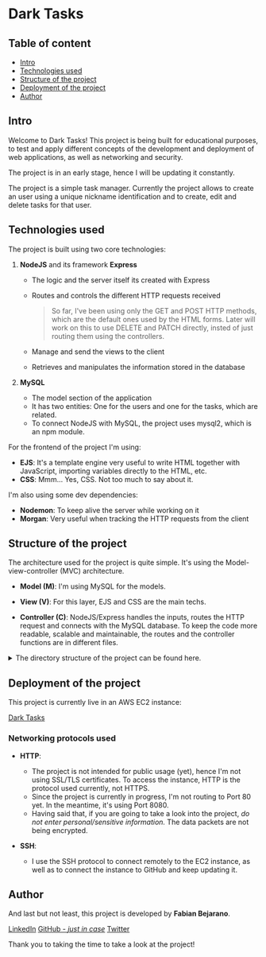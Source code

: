 # Dark Tasks

## Table of content

- [Intro](#intro)
- [Technologies used](#technologies-used)
- [Structure of the project](#structure-of-the-project)
- [Deployment of the project](#deployment-of-the-project)
- [Author](#author)

## Intro

Welcome to Dark Tasks! This project is being built for educational purposes, to test and apply different concepts of the development and deployment of web applications, as well as networking and security.

The project is in an early stage, hence I will be updating it constantly.

The project is a simple task manager. Currently the project allows to create an user using a unique nickname identification and to create, edit and delete tasks for that user.

## Technologies used

The project is built using two core technologies:

1. **NodeJS** and its framework **Express**
    - The logic and the server itself its created with Express
    - Routes and controls the different HTTP requests received

        > So far, I've been using only the GET and POST HTTP methods, which are the default ones used by the HTML forms. Later will work on this to use DELETE and PATCH directly, insted of just routing them using the controllers.

    - Manage and send the views to the client
    - Retrieves and manipulates the information stored in the database

2. **MySQL**
    - The model section of the application
    - It has two entities: One for the users and one for the tasks, which are related.
    - To connect NodeJS with MySQL, the project uses mysql2, which is an npm module.

For the frontend of the project I'm using:

- **EJS**: It's a template engine very useful to write HTML together with JavaScript, importing variables directly to the HTML, etc.
- **CSS**: Mmm... Yes, CSS. Not too much to say about it.

I'm also using some dev dependencies:

- **Nodemon**: To keep alive the server while working on it
- **Morgan**: Very useful when tracking the HTTP requests from the client

## Structure of the project

The architecture used for the project is quite simple. It's using the Model-view-controller (MVC) architecture.

- **Model (M)**: I'm using MySQL for the models.

- **View (V)**: For this layer, EJS and CSS are the main techs.

- **Controller (C)**: NodeJS/Express handles the inputs, routes the HTTP request and connects with the MySQL database. 
To keep the code more readable, scalable and maintainable, the routes and the controller functions are in different files.



<details>
  <summary>The directory structure of the project can be found here.</summary>
  
```
.
├── README.md
├── layout
│   └── index.html
├── package-lock.json
├── package.json
└── src
    ├── app.js
    ├── config.js
    ├── controllers
    │   ├── index.controller.js
    │   ├── tasks.controller.js
    │   └── users.controller.js
    ├── db.js
    ├── index.js
    ├── models
    │   └── database.sql
    ├── public
    │   └── styles
    │       ├── reset.css
    │       └── styles.css
    ├── routes
    │   ├── index.routes.js
    │   ├── tasks.routes.js
    │   └── users.routes.js
    └── views
        ├── access.ejs
        ├── create.ejs
        ├── edit.ejs
        ├── index.ejs
        ├── partials
        │   ├── _footer.ejs
        │   ├── _header.ejs
        │   └── _header_tasks.ejs
        ├── register.ejs
        ├── register_failed.ejs
        ├── register_success.ejs
        └── tasks.ejs
```
</details>

## Deployment of the project

This project is currently live in an AWS EC2 instance:

<a href="http://3.94.114.229:8080" target="_blank">Dark Tasks</a>

### Networking protocols used

- **HTTP**: 
    - The project is not intended for public usage (yet), hence I'm not using SSL/TLS certificates. To access the instance, HTTP is the protocol used currently, not HTTPS.
    - Since the project is currently in progress, I'm not routing to Port 80 yet. In the meantime, it's using Port 8080.
    - Having said that, if you are going to take a look into the project, *do not enter personal/sensitive information.* The data packets are not being encrypted.

- **SSH**: 
    - I use the SSH protocol to connect remotely to the EC2 instance, as well as to connect the instance to GitHub and keep updating it.

## Author

And last but not least, this project is developed by **Fabian Bejarano**.

<a href="https://www.linkedin.com/in/fabianbejarano/" target="_blank">LinkedIn</a>
<a href="https://github.com/RazielTX" target="_blank">GitHub - *just in case*</a>
<a href="https://twitter.com/ThePianistFB" target="_blank">Twitter</a>

Thank you to taking the time to take a look at the project!